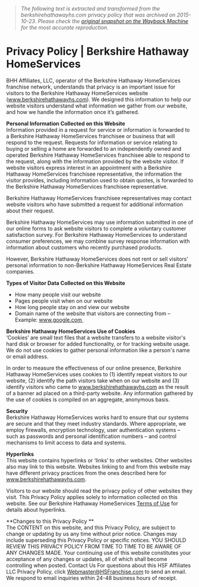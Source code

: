 > *The following text is extracted and transformed from the berkshirehathawayhs.com privacy policy that was archived on 2015-10-23. Please check the [original snapshot on the Wayback Machine](https://web.archive.org/web/20151023073926id_/http%3A//www.berkshirehathawayhs.com/pages/privacy-policy) for the most accurate reproduction.*

# Privacy Policy | Berkshire Hathaway HomeServices

BHH Affiliates, LLC, operator of the Berkshire Hathaway HomeServices franchise network, understands that privacy is an important issue for visitors to the Berkshire Hathaway HomeServices website (www.berkshirehathawayhs.com). We designed this information to help our website visitors understand what information we gather from our website, and how we handle the information once it’s gathered. 

**Personal Information Collected on this Website**  
Information provided in a request for service or information is forwarded to a Berkshire Hathaway HomeServices franchisee or business that will respond to the request. Requests for information or service relating to buying or selling a home are forwarded to an independently owned and operated Berkshire Hathaway HomeServices franchisee able to respond to the request, along with the information provided by the website visitor. If website visitors express interest in an appointment with a Berkshire Hathaway HomeServices franchisee representative, the information the visitor provides, including information used to obtain quotes, is forwarded to the Berkshire Hathaway HomeServices franchisee representative. 

Berkshire Hathaway HomeServices franchisee representatives may contact website visitors who have submitted a request for additional information about their request. 

Berkshire Hathaway HomeServices may use information submitted in one of our online forms to ask website visitors to complete a voluntary customer satisfaction survey. For Berkshire Hathaway HomeServices to understand consumer preferences, we may combine survey response information with information about customers who recently purchased products. 

However, Berkshire Hathaway HomeServices does not rent or sell visitors' personal information to non-Berkshire Hathaway HomeServices Real Estate companies. 

**Types of Visitor Data Collected on this Website**

  * How many people visit our website
  * Pages people visit when on our website
  * How long people stay on and view our website
  * Domain name of the website that visitors are connecting from – Example: www.google.com 



**Berkshire Hathaway HomeServices Use of Cookies**  
‘Cookies’ are small text files that a website transfers to a website visitor's hard disk or browser for added functionality, or for tracking website usage. We do not use cookies to gather personal information like a person's name or email address. 

In order to measure the effectiveness of our online presence, Berkshire Hathaway HomeServices uses cookies to (1) identify repeat visitors to our website, (2) identify the path visitors take when on our website and (3) identify visitors who came to www.berkshirehathawayhs.com as the result of a banner ad placed on a third-party website. Any information gathered by the use of cookies is compiled on an aggregate, anonymous basis. 

  
**Security**  
Berkshire Hathaway HomeServices works hard to ensure that our systems are secure and that they meet industry standards. Where appropriate, we employ firewalls, encryption technology, user authentication systems – such as passwords and personal identification numbers – and control mechanisms to limit access to data and systems.   
  
**Hyperlinks**   
This website contains hyperlinks or ‘links’ to other websites. Other websites also may link to this website. Websites linking to and from this website may have different privacy practices from the ones described here for www.berkshirehathawayhs.com. 

Visitors to our website should read the privacy policy of other websites they visit. This Privacy Policy applies solely to information collected on this website. See our Berkshire Hathaway HomeServices [Terms of Use](https://web.archive.org/pages/terms-of-use "Terms of Use") for details about hyperlinks. 

**Changes to this Privacy Policy **  
The CONTENT on this website, and this Privacy Policy, are subject to change or updating by us any time without prior notice. Changes may include superseding this Privacy Policy or specific notices. YOU SHOULD REVIEW THIS PRIVACY POLICY FROM TIME TO TIME TO BE AWARE OF ANY CHANGES MADE. Your continuing use of this website constitutes your acceptance of any changes or updates, all of which shall become controlling when posted. Contact Us For questions about this HSF Affiliates LLC Privacy Policy, click [Webmaster@HSFranchise.com](mailto:Webmaster@HSFranchise.com) to send an email. We respond to email inquiries within 24-48 business hours of receipt. 
